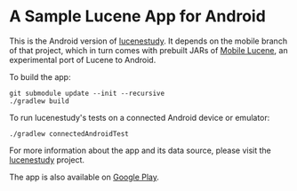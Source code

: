 A Sample Lucene App for Android
===============================

This is the Android version of [lucenestudy](https://github.com/lukhnos/lucenestudy/tree/mobile).
It depends on the mobile branch of that project, which in turn comes with
prebuilt JARs of [Mobile Lucene](https://github.com/lukhnos/mobilelucene),
an experimental port of Lucene to Android.

To build the app:

    git submodule update --init --recursive
    ./gradlew build

To run lucenestudy's tests on a connected Android device or emulator:

    ./gradlew connectedAndroidTest

For more information about the app and its data source, please visit the
[lucenestudy](https://github.com/lukhnos/lucenestudy/tree/mobile) project.

The app is also available on [Google Play](https://play.google.com/store/apps/details?id=org.lukhnos.lucenesearchdemo).
